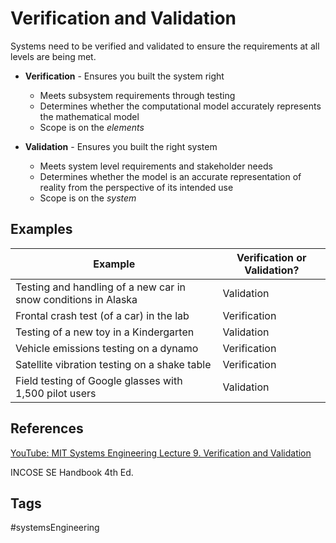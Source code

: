 # Verification and Validation

Systems need to be verified and validated to ensure the requirements at all levels are being met.

* **Verification** - Ensures you built the system right
	* Meets subsystem requirements through testing
	* Determines whether the computational model accurately represents the mathematical model
	* Scope is on the *elements*

* **Validation** - Ensures you built the right system
	* Meets system level requirements and stakeholder needs
	* Determines whether the model is an accurate representation of reality from the perspective of its intended use
	* Scope is on the *system*

## Examples
|Example|Verification or Validation?|
|--|--|
|Testing and handling of a new car in snow conditions in Alaska|Validation|
|Frontal crash test (of a car) in the lab|Verification|
|Testing of a new toy in a Kindergarten|Validation|
|Vehicle emissions testing on a dynamo|Verification|
|Satellite vibration testing on a shake table|Verification|
|Field testing of Google glasses with 1,500 pilot users|Validation|
## References
[YouTube: MIT Systems Engineering Lecture 9. Verification and Validation ](https://www.youtube.com/watch?v=-63JXElqPaY)

INCOSE SE Handbook 4th Ed.
## Tags
#systemsEngineering
